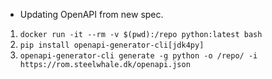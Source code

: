 * Updating OpenAPI from new spec.

1. `docker run -it --rm -v $(pwd):/repo python:latest bash`
2. `pip install openapi-generator-cli[jdk4py]`
3. `openapi-generator-cli generate -g python -o /repo/ -i https://rom.steelwhale.dk/openapi.json`

